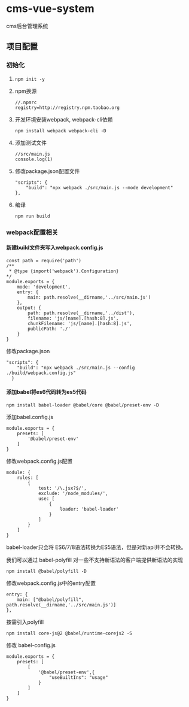# cms-vue-system
cms后台管理系统

## 项目配置

### 初始化

1. `npm init -y`

2. npm换源

    ```
    //.npmrc
    registry=http://registry.npm.taobao.org
    ```

3. 开发环境安装webpack, webpack-cli依赖

    `npm install webpack webpack-cli -D`

4. 添加测试文件

    ```
    //src/main.js
    console.log(1)
    ```

5. 修改package.json配置文件

    ```
    "scripts": {
        "build": "npx webpack ./src/main.js --mode development"
    },
    ```

6. 编译

    `npm run build`

### webpack配置相关

#### 新建build文件夹写入webpack.config.js

```
const path = require('path')
/**
 * @type {import('webpack').Configuration}
*/
module.exports = {
    mode: 'development',
    entry: {
        main: path.resolve(__dirname,'../src/main.js')
    },
    output: {
        path: path.resolve(__dirname,'../dist'),
        filename: 'js/[name].[hash:8].js',
        chunkFilename: 'js/[name].[hash:8].js',
        publicPath: './'
    }
}
```

修改package.json

```
"scripts": {
    "build": "npx webpack ./src/main.js --config ./build/webpack.config.js"
  }
```

#### 添加babel将es6代码转为es5代码

`npm install babel-loader @babel/core @babel/preset-env -D`

添加babel.config.js

```
module.exports = {
    presets: [
        '@babel/preset-env'
    ]
}
```

修改webpack.config.js配置

```
module: {
    rules: [
        {
            test: '/\.jsx?$/',
            exclude: '/node_modules/',
            use: [
                {
                    loader: 'babel-loader'
                }
            ]
        }
    ]
}
```

babel-loader只会将 ES6/7/8语法转换为ES5语法，但是对新api并不会转换。

我们可以通过 babel-polyfill 对一些不支持新语法的客户端提供新语法的实现

`npm install @babel/polyfill -D`

修改webpack.config.js中的entry配置

```
entry: {
    main: ["@babel/polyfill", path.resolve(__dirname,'../src/main.js')]
},
```

按需引入polyfill

`npm install core-js@2 @babel/runtime-corejs2 -S`

修改 babel-config.js

```
module.exports = {
    presets: [
        [
            '@babel/preset-env',{
                "useBuiltIns": "usage"
            }
        ]
    ]
}
```